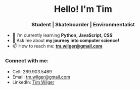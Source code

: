 <h1 align="center">Hello! I'm Tim</h1>
<h3 align="center">Student | Skateboarder | Environmentalist</h3>

- 🌱 I’m currently learning **Python, JavaScript, CSS**
- 💬 Ask me about **my journey into computer science!**
- 📫 How to reach me: **tm.wilger@gmail.com**

### Connect with me:
- Cell: 269.903.5469
- Email: tm.wilger@gmail.com
- LinkedIn: [Tim Wilger](https://www.linkedin.com/in/timothy-wilger-00217816b/)

